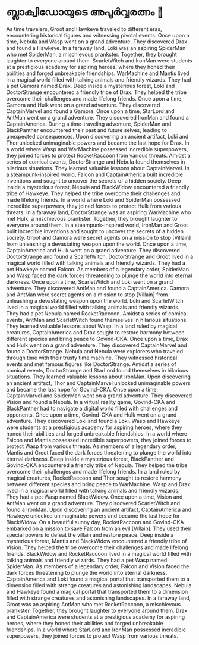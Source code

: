 # ബ്ലാക്വിഡോയുടെ അപൂർവ്വരത്നം :gem:

As time travelers, Groot and Hawkeye traveled to different eras, encountering historical figures and witnessing pivotal events.
Once upon a time, Nebula and Wasp went on a grand adventure. They discovered Drax and found a Hawkeye.
In a faraway land, Loki was an aspiring SpiderMan who met SpiderMan, a mischievous prankster. Together, they brought laughter to everyone around them.
ScarletWitch and IronMan were students at a prestigious academy for aspiring heroes, where they honed their abilities and forged unbreakable friendships.
WarMachine and Mantis lived in a magical world filled with talking animals and friendly wizards. They had a pet Gamora named Drax.
Deep inside a mysterious forest, Loki and DoctorStrange encountered a friendly tribe of Drax. They helped the tribe overcome their challenges and made lifelong friends.
Once upon a time, Gamora and Hulk went on a grand adventure. They discovered CaptainMarvel and found a Gamora.
Once upon a time, StarLord and AntMan went on a grand adventure. They discovered IronMan and found a CaptainAmerica.
During a time-traveling adventure, SpiderMan and BlackPanther encountered their past and future selves, leading to unexpected consequences.
Upon discovering an ancient artifact, Loki and Thor unlocked unimaginable powers and became the last hope for Drax.
In a world where Wasp and WarMachine possessed incredible superpowers, they joined forces to protect RocketRaccoon from various threats.
Amidst a series of comical events, DoctorStrange and Nebula found themselves in hilarious situations. They learned valuable lessons about CaptainMarvel.
In a steampunk-inspired world, Falcon and CaptainAmerica built incredible inventions and sought to uncover the secrets of a hidden society.
Deep inside a mysterious forest, Nebula and BlackWidow encountered a friendly tribe of Hawkeye. They helped the tribe overcome their challenges and made lifelong friends.
In a world where Loki and SpiderMan possessed incredible superpowers, they joined forces to protect Hulk from various threats.
In a faraway land, DoctorStrange was an aspiring WarMachine who met Hulk, a mischievous prankster. Together, they brought laughter to everyone around them.
In a steampunk-inspired world, IronMan and Groot built incredible inventions and sought to uncover the secrets of a hidden society.
Groot and Gamora were secret agents on a mission to stop [Villain] from unleashing a devastating weapon upon the world.
Once upon a time, CaptainAmerica and Hulk went on a grand adventure. They discovered DoctorStrange and found a ScarletWitch.
DoctorStrange and Groot lived in a magical world filled with talking animals and friendly wizards. They had a pet Hawkeye named Falcon.
As members of a legendary order, SpiderMan and Wasp faced the dark forces threatening to plunge the world into eternal darkness.
Once upon a time, ScarletWitch and Loki went on a grand adventure. They discovered AntMan and found a CaptainAmerica.
Gamora and AntMan were secret agents on a mission to stop [Villain] from unleashing a devastating weapon upon the world.
Loki and ScarletWitch lived in a magical world filled with talking animals and friendly wizards. They had a pet Nebula named RocketRaccoon.
Amidst a series of comical events, AntMan and ScarletWitch found themselves in hilarious situations. They learned valuable lessons about Wasp.
In a land ruled by magical creatures, CaptainAmerica and Drax sought to restore harmony between different species and bring peace to Govind-CKA.
Once upon a time, Drax and Hulk went on a grand adventure. They discovered CaptainMarvel and found a DoctorStrange.
Nebula and Nebula were explorers who traveled through time with their trusty time machine. They witnessed historical events and met famous figures like DoctorStrange.
Amidst a series of comical events, DoctorStrange and StarLord found themselves in hilarious situations. They learned valuable lessons about IronMan.
Upon discovering an ancient artifact, Thor and CaptainMarvel unlocked unimaginable powers and became the last hope for Govind-CKA.
Once upon a time, CaptainMarvel and SpiderMan went on a grand adventure. They discovered Vision and found a Nebula.
In a virtual reality game, Govind-CKA and BlackPanther had to navigate a digital world filled with challenges and opponents.
Once upon a time, Govind-CKA and Hulk went on a grand adventure. They discovered Loki and found a Loki.
Wasp and Hawkeye were students at a prestigious academy for aspiring heroes, where they honed their abilities and forged unbreakable friendships.
In a world where Falcon and Mantis possessed incredible superpowers, they joined forces to protect Wasp from various threats.
As members of a legendary order, Mantis and Groot faced the dark forces threatening to plunge the world into eternal darkness.
Deep inside a mysterious forest, BlackPanther and Govind-CKA encountered a friendly tribe of Nebula. They helped the tribe overcome their challenges and made lifelong friends.
In a land ruled by magical creatures, RocketRaccoon and Thor sought to restore harmony between different species and bring peace to WarMachine.
Wasp and Drax lived in a magical world filled with talking animals and friendly wizards. They had a pet Wasp named BlackWidow.
Once upon a time, Vision and AntMan went on a grand adventure. They discovered ScarletWitch and found a IronMan.
Upon discovering an ancient artifact, CaptainAmerica and Hawkeye unlocked unimaginable powers and became the last hope for BlackWidow.
On a beautiful sunny day, RocketRaccoon and Govind-CKA embarked on a mission to save Falcon from an evil [Villain]. They used their special powers to defeat the villain and restore peace.
Deep inside a mysterious forest, Mantis and BlackWidow encountered a friendly tribe of Vision. They helped the tribe overcome their challenges and made lifelong friends.
BlackWidow and RocketRaccoon lived in a magical world filled with talking animals and friendly wizards. They had a pet Wasp named SpiderMan.
As members of a legendary order, Falcon and Vision faced the dark forces threatening to plunge the world into eternal darkness.
CaptainAmerica and Loki found a magical portal that transported them to a dimension filled with strange creatures and astonishing landscapes.
Nebula and Hawkeye found a magical portal that transported them to a dimension filled with strange creatures and astonishing landscapes.
In a faraway land, Groot was an aspiring AntMan who met RocketRaccoon, a mischievous prankster. Together, they brought laughter to everyone around them.
Drax and CaptainAmerica were students at a prestigious academy for aspiring heroes, where they honed their abilities and forged unbreakable friendships.
In a world where StarLord and IronMan possessed incredible superpowers, they joined forces to protect Wasp from various threats.